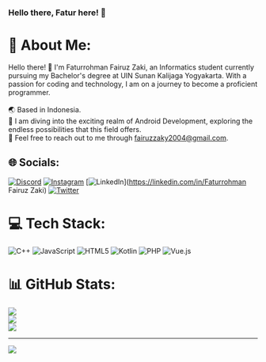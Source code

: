 ### Hello there, Fatur here! 👋

# 💫 About Me:
Hello there! 👋 I'm Faturrohman Fairuz Zaki, an Informatics student currently pursuing my Bachelor's degree at UIN Sunan Kalijaga Yogyakarta. With a passion for coding and technology, I am on a journey to become a proficient programmer.<br><br>🌏 Based in Indonesia.<br>🚀 I am diving into the exciting realm of Android Development, exploring the endless possibilities that this field offers.<br>📧 Feel free to reach out to me through fairuzzaky2004@gmail.com.


## 🌐 Socials:
[![Discord](https://img.shields.io/badge/Discord-%237289DA.svg?logo=discord&logoColor=white)](https://discord.gg/427360592106618881) [![Instagram](https://img.shields.io/badge/Instagram-%23E4405F.svg?logo=Instagram&logoColor=white)](https://instagram.com/@fatur.fz) [![LinkedIn](https://img.shields.io/badge/LinkedIn-%230077B5.svg?logo=linkedin&logoColor=white)](https://linkedin.com/in/Faturrohman Fairuz Zaki) [![Twitter](https://img.shields.io/badge/Twitter-%231DA1F2.svg?logo=Twitter&logoColor=white)](https://twitter.com/crusterazzz) 

# 💻 Tech Stack:
![C++](https://img.shields.io/badge/c++-%2300599C.svg?style=for-the-badge&logo=c%2B%2B&logoColor=white) ![JavaScript](https://img.shields.io/badge/javascript-%23323330.svg?style=for-the-badge&logo=javascript&logoColor=%23F7DF1E) ![HTML5](https://img.shields.io/badge/html5-%23E34F26.svg?style=for-the-badge&logo=html5&logoColor=white) ![Kotlin](https://img.shields.io/badge/kotlin-%237F52FF.svg?style=for-the-badge&logo=kotlin&logoColor=white) ![PHP](https://img.shields.io/badge/php-%23777BB4.svg?style=for-the-badge&logo=php&logoColor=white) ![Vue.js](https://img.shields.io/badge/vue.js-%2335495e.svg?style=for-the-badge&logo=vuedotjs&logoColor=%234FC08D)
# 📊 GitHub Stats:
![](https://github-readme-stats.vercel.app/api?username=crusterauin&theme=blue-green&hide_border=true&include_all_commits=true&count_private=false)<br/>
![](https://github-readme-streak-stats.herokuapp.com/?user=crusterauin&theme=blue-green&hide_border=true)<br/>
![](https://github-readme-stats.vercel.app/api/top-langs/?username=crusterauin&theme=blue-green&hide_border=true&include_all_commits=true&count_private=false&layout=compact)

---
[![](https://visitcount.itsvg.in/api?id=crusterauin&icon=0&color=3)](https://visitcount.itsvg.in)

<!-- Proudly created with GPRM ( https://gprm.itsvg.in ) -->
